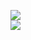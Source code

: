 [![](https://img.shields.io/badge/Made%20With-Github%20Spray-lightgrey.svg?style=for-the-badge&logo=github)](https://github.com/Annihil/github-spray#3428)  
[![](https://i.imgur.com/2DrTn0Z.gif)](https://github.com/Annihil/github-spray)